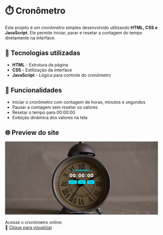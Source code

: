 # ⏱️ Cronômetro

Este projeto é um cronômetro simples desenvolvido utilizando **HTML, CSS e JavaScript**. Ele permite iniciar, parar e resetar a contagem do tempo diretamente na interface.

## 🚀 Tecnologias utilizadas

- **HTML** - Estrutura da página
- **CSS** - Estilização da interface
- **JavaScript** - Lógica para controle do cronômetro

## 📌 Funcionalidades

- Iniciar o cronômetro com contagem de horas, minutos e segundos
- Pausar a contagem sem resetar os valores
- Resetar o tempo para 00:00:00
- Exibição dinâmica dos valores na tela

## 🌐 Preview do site

<img src= "./assets/preview-site.png" alt= "preview-site"> 

Acesse o cronômetro online:  
🔗 [Clique para visualizar](https://danielmartins22.github.io/Cronometro/)

